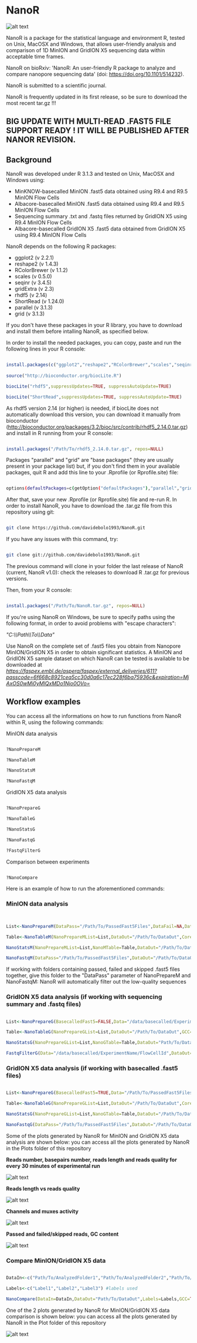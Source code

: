 # NanoR

![alt text](NanoR.png)

NanoR is a package for the statistical language and environment R, tested on Unix, MacOSX and Windows, that allows user-friendly analysis and comparison of 1D MinION and GridION X5 sequencing data within acceptable time frames.

NanoR on bioRxiv: 'NanoR: An user-friendly R package to analyze and compare nanopore sequencing data' (doi: https://doi.org/10.1101/514232).

NanoR is submitted to a scientific journal.

NanoR is frequently updated in its first release, so be sure to download the most recent tar.gz !!!
## BIG UPDATE WITH MULTI-READ .FAST5 FILE SUPPORT READY ! IT WILL BE PUBLISHED AFTER NANOR REVISION.


## Background

NanoR was developed under R 3.1.3 and tested on Unix, MacOSX and Windows using:

- MinKNOW-basecalled MinION .fast5 data obtained using R9.4 and R9.5 MinION Flow Cells
- Albacore-basecalled MinION .fast5 data obtained using R9.4 and R9.5 MinION Flow Cells
- Sequencing summary .txt and .fastq files returned by GridION X5 using R9.4 MinION Flow Cells
- Albacore-basecalled GridION X5 .fast5 data obtained from GridION X5 using R9.4 MinION Flow Cells

NanoR depends on the following R packages:

- ggplot2 (v 2.2.1)
- reshape2 (v 1.4.3)
- RColorBrewer (v 1.1.2)
- scales (v 0.5.0)
- seqinr (v 3.4.5)
- gridExtra (v 2.3)
- rhdf5 (v 2.14)
- ShortRead (v 1.24.0)
- parallel (v 3.1.3)
- grid (v 3.1.3)

If you don't have these packages in your R library, you have to download and install them before intalling NanoR, as specified below.


In order to install the needed packages, you can copy, paste and run the following lines in your R console:


```R

install.packages(c("ggplot2","reshape2","RColorBrewer","scales","seqinr","gridExtra"), repos= "http://cran.cnr.berkeley.edu/")
 
source("http://bioconductor.org/biocLite.R")

biocLite("rhdf5",suppressUpdates=TRUE, suppressAutoUpdate=TRUE)

biocLite("ShortRead",suppressUpdates=TRUE, suppressAutoUpdate=TRUE)

```
As rhdf5 version 2.14 (or higher) is needed, if biocLite does not automatically download this version, you can download it manually from bioconductor (http://bioconductor.org/packages/3.2/bioc/src/contrib/rhdf5_2.14.0.tar.gz) and install in R running from your R console:

```R

install.packages("/Path/To/rhdf5_2.14.0.tar.gz", repos=NULL)

```


Packages "parallel" and "grid" are "base packages" (they are usually present in your package list) but, if you don't find them in your available packages, quit R and add this line to your .Rprofile (or Rprofile.site) file:

```sh

options(defaultPackages=c(getOption("defaultPackages"),"parallel","grid"))

```

After that, save your new .Rprofile (or Rprofile.site) file and re-run R.
In order to install NanoR, you have to download the .tar.gz file from this repository using git:

```sh

git clone https://github.com/davidebolo1993/NanoR.git

```

If you have any issues with this command, try:

```sh

git clone git://github.com/davidebolo1993/NanoR.git

```

The previous command will clone in your folder the last release of NanoR (current, NanoR v1.0): check the releases to download R .tar.gz for previous versions. 


Then, from your R console:

```R

install.packages("/Path/To/NanoR.tar.gz", repos=NULL)

```

If you're using NanoR on Windows, be sure to specify paths using the following format, in order to avoid problems with "escape characters":

_"C:\\\Path\\\To\\\Data"_

Use NanoR on the complete set of .fast5 files you obtain from Nanopore MinION/GridION X5 in order to obtain significant statistics. A MinION and GridION X5 sample dataset on which NanoR can be tested is available to be downloaded at _https://faspex.embl.de/aspera/faspex/external_deliveries/611?passcode=6f668c8921cea5cc30d0a6c17ec228f6ba75936c&expiration=MjAxOS0wMi0yMlQxMDo1Njo0OVo=_



## Workflow examples

You can access all the informations on how to run functions from NanoR within R, using the following commands:

MinION data analysis

```R

?NanoPrepareM

?NanoTableM

?NanoStatsM

?NanoFastqM

```

GridION X5 data analysis

```R

?NanoPrepareG

?NanoTableG

?NanoStatsG

?NanoFastqG

?FastqFilterG

```

Comparison between experiments

```R

?NanoCompare

```


Here is an example of how to run the aforementioned commands:



### MinION data analysis

```R


List<-NanoPrepareM(DataPass="/Path/To/PassedFast5Files",DataFail=NA,DataSkip=NA,Label="Exp") # prepare data

Table<-NanoTableM(NanoPrepareMList=List,DataOut="/Path/To/DataOut",Cores=6,GCC=TRUE) # extract metadata. You can set "GCC" parameter to FALSE to skip GC content computation.

NanoStatsM(NanoPrepareMList=List,NanoMTable=Table,DataOut="/Path/To/DataOut") # plot statistics

NanoFastqM(DataPass="/Path/To/PassedFast5Files",DataOut="/Path/To/DataOut",Label="Exp",Cores=6,FASTA=FALSE) # extract .fastq but, in this case, not .fasta information from .fast5 files. You can set "FASTA" parameter to TRUE.

```

If working with folders containing passed, failed and skipped .fast5 files together, give this folder to the "DataPass" parameter of NanoPrepareM and NanoFastqM: NanoR will automatically filter out the low-quality sequences



### GridION X5 data analysis (if working with sequencing summary and .fastq files)

```R

List<-NanoPrepareG(BasecalledFast5=FALSE,Data="/data/basecalled/ExperimentName/FlowCellId",DataSkip="/data/reads/[FlowCellId]/[ExperimentId]/fast5/",Cores=6, Label="Exp") # prepare data. Dataskip can be omitted

Table<-NanoTableG(NanoPrepareGList=List,DataOut="/Path/To/DataOut",GCC=TRUE) # extract metadata: if encounter problems with GC content, set GCC to FALSE

NanoStatsG(NanoPrepareGList=List,NanoGTable=Table,DataOut="Path/To/DataOut") #plot statistics

FastqFilterG(Data="/data/basecalled/ExperimentName/FlowCellId",DataOut="/Path/To/DataOut",FASTQTOT=FALSE,FASTA=TRUE,Cores=6,Label="Exp") # filter .fastq files. You can return a concatenated .fastq file too setting the "FASTQTOT" parameter to TRUE

```



### GridION X5 data analysis (if working with basecalled .fast5 files)

```R

List<-NanoPrepareG(BasecalledFast5=TRUE,Data="/Path/To/PassedFast5Files",DataFail="/Path/To/FailedFast5Files", Label="Exp") # prepare data; data fail can be omitted

Table<-NanoTableG(NanoPrepareGList=List,DataOut="/Path/To/DataOut",Cores=10,GCC=TRUE) #extract metadata

NanoStatsG(NanoPrepareGList=List,NanoGTable=Table,DataOut="/Path/To/DataOut") # plot statistics

NanoFastqG(DataPass="/Path/To/PassedFast5Files",DataOut="/Path/To/DataOut",Label="Exp",Cores=10,FASTA=TRUE) #extract .fastq and .fasta
```

Some of the plots generated by NanoR for MinION and GridION X5 data analysis are shown below: you can access all the plots generated by NanoR in the Plots folder of this repository

**Reads number, basepairs number, reads length and reads quality for every 30 minutes of experimental run**

![alt text](Plots/RBLQ.png)

**Reads length vs reads quality**

![alt text](Plots/LvsQ.png)

**Channels and muxes activity**

![alt text](Plots/Activity.png)

**Passed and failed/skipped reads, GC content**

![alt text](Plots/PFGC.png)




### Compare MinION/GridION X5 data

```R

DataIn<-c("Path/To/AnalyzedFolder1","Path/To/AnalyzedFolder2","Path/To/AnalyzedFolder3",...) #path to the NanoR-analyzed data

Labels<-c("Label1","Label2","Label3") #labels used

NanoCompare(DataIn=DataIn,DataOut="Path/To/DataOut",Labels=Labels,GCC=TRUE) #compare

```

One of the 2 plots generated by NanoR for MinION/GridION X5 data comparison is shown below: you can access all the plots generated by NanoR in the Plot folder of this repository

![alt text](Plots/Violins.png)
